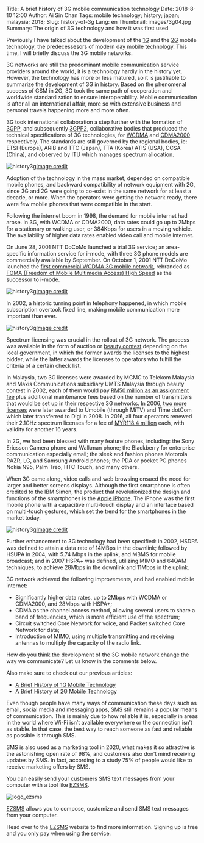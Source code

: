 Title: A brief history of 3G mobile communication technology
Date: 2018-8-10 12:00
Author: Ai Sin Chan
Tags: mobile technology; history; japan; malaysia; 2018; 
Slug: history-of-3g
Lang: en
Thumbnail: images/3g04.jpg
Summary: The origin of 3G technology and how it was first used

Previously I have talked about the development of the [1G](https://blog.xoxzo.com/en/2018/07/24/history-of-1g/) and the [2G](https://blog.xoxzo.com/en/2018/08/01/history-of-2g/) mobile technology, the predecessesors of modern day mobile technology. This time, I will briefly discuss the 3G mobile networks. 

3G networks are still the predominant mobile communication service providers around the world, it is a technology hardly in the history yet. However, the technology has more or less matured, so it is justifiable to summarize the development of 3G in history. 
Based on the phenomenal success of GSM in 2G, 3G took the same path of cooperation and worldwide standardization to ensure interoperability. Mobile communication is after all an international affair, more so with extensive business and personal travels happening more and more often. 

3G took international collaboration a step further with the formation of [3GPP](http://www.3gpp.org/), and subsequently [3GPP2](https://www.3gpp2.org/), collaborative bodies that produced the technical specifications of 3G technologies, for [WCDMA](http://www.3gpp.org/technologies/keywords-acronyms/104-w-cdma) and [CDMA2000](https://www.3gpp2.org/Public_html/News/2000418_NewsRelease.cfm) respectively. The standards are still governed by the regional bodies, ie: ETSI (Europe), ARIB and TTC (Japan), TTA (Korea) ATIS (USA), CCSA (China), and observed by ITU which manages spectrum allocation. 
 
![history3g](/images/3g01.gif)<a class="caption" href="http://www.3gpp.org/specifications/work-plan">Image credit</a>

Adoption of the technology in the mass market, depended on compatible mobile phones, and backward compatibility of network equipment with 2G, since 3G and 2G were going to co-exist in the same network for at least a decade, or more. When the operators were getting the network ready, there were few mobile phones that were compatible in the start. 

Following the internet boom in 1998, the demand for mobile internet had arose. In 3G, with WCDMA or CDMA2000, data rates could go up to 2Mbps for a stationary or walking user, or 384Kbps for users in a moving vehicle. The availability of higher data rates enabled video call and mobile internet. 

On June 28, 2001 NTT DoCoMo launched a trial 3G service; an area-specific information service for i-mode, with three 3G phone models are commercially available by September. On October 1, 2001 NTT DoCoMo launched the [first commercial WCDMA 3G mobile network](https://www.zdnet.com/article/worlds-first-3g-phone-network-goes-live/), rebranded as [FOMA (Freedom of Mobile Multimedia Access) High Speed](https://web.archive.org/web/20090421060836/http:/www.nttdocomo.co.jp/service/func_tool/high_speed/) as the successor to i-mode. 

![history3g](/images/3g02.jpg)<a class="caption" href="https://en.wikipedia.org/wiki/Freedom_of_Mobile_Multimedia_Access">Image credit</a>

In 2002, a historic turning point in telephony happened, in which mobile subscription overtook fixed line, making mobile communication more important than ever. 

![history3g](/images/3g03.png)<a class="caption" href="https://www.itu.int/itunews/issue/2003/06/thirdgeneration.html">Image credit</a>

Spectrum licensing was crucial in the rollout of 3G network. The process was available in the form of auction or [beauty contest](https://www.itu.int/itunews/issue/2003/06/thirdgeneration.html) depending on the local government, in which the former awards the licenses to the highest bidder, while the latter awards the licenses to operators who fulfill the criteria of a certain check list. 

In Malaysia, two 3G licenses were awarded by MCMC to Telekom Malaysia and Maxis Communications subsidiary UMTS Malaysia through beauty contest in 2002, each of them would pay [RM50 million as an assignment fee](https://www.mcmc.gov.my/media/press-clippings/malaysia-awards-3g-licenses) plus additional maintenance fees based on the number of transmitters that would be set up in their respective 3G networks. In 2006, [two more licenses](https://www.zdnet.com/article/malaysia-gets-new-3g-operator/) were later awarded to Umobile (through MiTV) and Time dotCom which later transferred to Digi in 2008. In 2016, all four operators renewed their 2.1GHz spectrum licenses for a fee of [MYR118.4 million](https://www.developingtelecoms.com/business/operator-news/7576-malaysian-operators-renew-2-1ghz-licences.html) each, with validity for another 16 years. 

In 2G, we had been blessed with many feature phones, including: the Sony Ericsson Camera phone and Walkman phone; the Blackberry for enterprise communication especially email; the sleek and fashion phones Motorola RAZR, LG, and Samsung Android phones; the PDA or pocket PC phones Nokia N95, Palm Treo, HTC Touch, and many others. 

When 3G came along, video calls and web browsing ensued the need for larger and better screens displays. Although the first smartphone is often credited to the IBM Simon, the product that revolutionized the design and functions of the smartphones is the [Apple iPhone](https://en.wikipedia.org/wiki/IPhone). The iPhone was the first mobile phone with a capacitive multi-touch display and an interface based on multi-touch gestures, which set the trend for the smartphones in the market today. 
 
![history3g](/images/3g04.jpg)<a class="caption" href="https://www.firstpost.com/tech/photos/in-pictures-the-first-apple-iphone-to-iphone-x-heres-how-this-smartphone-has-evolved-over-the-years-4038589-2.html">Image credit</a>

Further enhancement to 3G technology had been specified: in 2002, HSDPA was defined to attain a data rate of 14MBps in the downlink; followed by HSUPA in 2004, with 5.74 Mbps in the uplink, and MBMS for mobile broadcast; and in 2007 HSPA+ was defined, utilizing MIMO and 64QAM techniques, to achieve 28Mbps in the downlink and 11Mbps in the uplink.

3G network achieved the following improvements, and had enabled mobile internet: 

-	Significantly higher data rates, up to 2Mbps with WCDMA or CDMA2000, and 28Mbps with HSPA+;
-	CDMA as the channel access method, allowing several users to share a band of frequencies, which is more efficient use of the spectrum;
-	Circuit switched Core Network for voice, and Packet switched Core Network for data;
-	Introduction of MIMO, using multiple transmitting and receiving antennas to multiply the capacity of the radio link.

How do you think the development of the 3G mobile network change the way we communicate? Let us know in the comments below.

Also make sure to check out our previous articles:
- [A Brief History of 1G Mobile Technology](https://blog.xoxzo.com/en/2018/07/24/history-of-1g/)
- [A Brief History of 2G Mobile Technology](https://blog.xoxzo.com/en/2018/08/01/history-of-2g/)

Even though people have many ways of communication these days such as email, social media and messaging apps, SMS still remains a popular means of communication. This is mainly due to how reliable it is, especially in areas in the world where Wi-Fi isn’t available everywhere or the connection isn’t as stable. In that case, the best way to reach someone as fast and reliable as possible is through SMS.

SMS is also used as a marketing tool in 2020, what makes it so attractive is the astonishing open rate of 98%, and customers also don’t mind receiving updates by SMS.
In fact, according to a study 75% of people would like to receive marketing offers by SMS.

You can easily send your customers SMS text messages from your computer with a tool like [EZSMS](https://www.ezsms.biz/).

![logo_ezsms](/images/ezsms_logo-1.png)

[EZSMS](https://www.ezsms.biz/) allows you to compose, customize and send SMS text messages from your computer.

Head over to the [EZSMS](https://www.ezsms.biz/) website to find more information. Signing up is free and you only pay when using the service.





